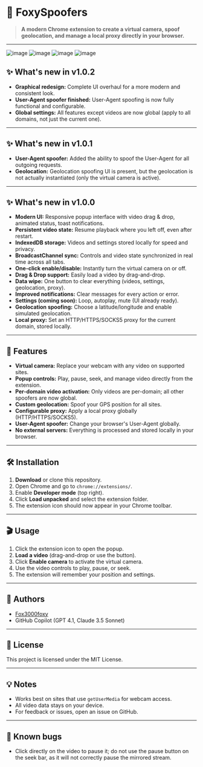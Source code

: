 # 🦊 FoxySpoofers

> **A modern Chrome extension to create a virtual camera, spoof geolocation, and manage a local proxy directly in your browser.**

---

![image](https://github.com/user-attachments/assets/a3881a33-785d-4062-9e31-90b15974f96c)
![image](https://github.com/user-attachments/assets/896feafb-323e-4e6f-9807-b8f1327a099b)
![image](https://github.com/user-attachments/assets/6813f493-00bd-444d-b6db-5990addd730b)
![image](https://github.com/user-attachments/assets/e502f809-dc2f-4973-af81-de81aba5545c)

## ✨ What's new in v1.0.2

- **Graphical redesign:** Complete UI overhaul for a more modern and consistent look.
- **User-Agent spoofer finished:** User-Agent spoofing is now fully functional and configurable.
- **Global settings:** All features except videos are now global (apply to all domains, not just the current one).

---

## ✨ What's new in v1.0.1

- **User-Agent spoofer:** Added the ability to spoof the User-Agent for all outgoing requests.
- **Geolocation:** Geolocation spoofing UI is present, but the geolocation is not actually instantiated (only the virtual camera is active).

---

## ✨ What's new in v1.0.0

- **Modern UI:** Responsive popup interface with video drag & drop, animated status, toast notifications.
- **Persistent video state:** Resume playback where you left off, even after restart.
- **IndexedDB storage:** Videos and settings stored locally for speed and privacy.
- **BroadcastChannel sync:** Controls and video state synchronized in real time across all tabs.
- **One-click enable/disable:** Instantly turn the virtual camera on or off.
- **Drag & Drop support:** Easily load a video by drag-and-drop.
- **Data wipe:** One button to clear everything (videos, settings, geolocation, proxy).
- **Improved notifications:** Clear messages for every action or error.
- **Settings (coming soon):** Loop, autoplay, mute (UI already ready).
- **Geolocation spoofing:** Choose a latitude/longitude and enable simulated geolocation.
- **Local proxy:** Set an HTTP/HTTPS/SOCKS5 proxy for the current domain, stored locally.

---

## 🚀 Features

- **Virtual camera:** Replace your webcam with any video on supported sites.
- **Popup controls:** Play, pause, seek, and manage video directly from the extension.
- **Per-domain video activation:** Only videos are per-domain; all other spoofers are now global.
- **Custom geolocation:** Spoof your GPS position for all sites.
- **Configurable proxy:** Apply a local proxy globally (HTTP/HTTPS/SOCKS5).
- **User-Agent spoofer:** Change your browser's User-Agent globally.
- **No external servers:** Everything is processed and stored locally in your browser.

---

## 🛠️ Installation

1. **Download** or clone this repository.
2. Open Chrome and go to `chrome://extensions/`.
3. Enable **Developer mode** (top right).
4. Click **Load unpacked** and select the extension folder.
5. The extension icon should now appear in your Chrome toolbar.

---

## 🎬 Usage

1. Click the extension icon to open the popup.
2. **Load a video** (drag-and-drop or use the button).
3. Click **Enable camera** to activate the virtual camera.
4. Use the video controls to play, pause, or seek.
5. The extension will remember your position and settings.

---

## 👤 Authors

- [Fox3000foxy](https://github.com/fox3000foxy)
- GitHub Copilot (GPT 4.1, Claude 3.5 Sonnet)

---

## 📄 License

This project is licensed under the MIT License.

---

## 💡 Notes

- Works best on sites that use `getUserMedia` for webcam access.
- All video data stays on your device.
- For feedback or issues, open an issue on GitHub.

---

## 🦋 Known bugs

- Click directly on the video to pause it; do not use the pause button on the seek bar, as it will not correctly pause the mirrored stream.
